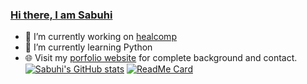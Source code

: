 ### [Hi there, I am Sabuhi](Hi.gif)
- 🔭 I’m currently working on [healcomp](https://github.com/dopedotcode/healcomp)
- 🌱 I’m currently learning Python
- 🌐 Visit my [porfolio website](https://sabuhi.cf/) for complete background and contact.
[![Sabuhi's GitHub stats](https://github-readme-stats.vercel.app/api?username=dopedotcode&show_icons=true&theme=dark)](https://github.com/dopedotcode)
[![ReadMe Card](https://github-readme-stats.vercel.app/api/pin/?username=dopedotcode&repo=healcomp&theme=dark)](https://github.com/dopedotcode/healcomp)

